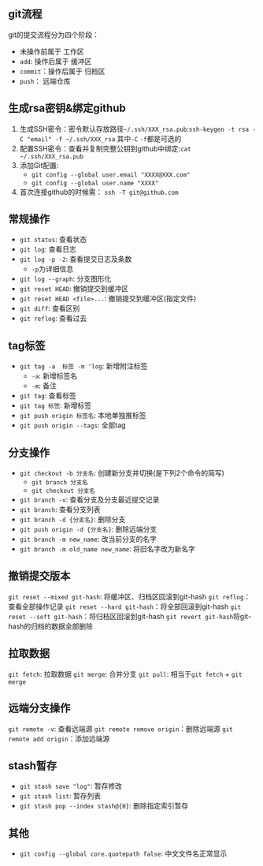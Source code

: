 ## git流程
git的提交流程分为四个阶段：
- 未操作前属于 工作区
- `add`: 操作后属于 缓冲区
- `commit`：操作后属于 归档区
- `push`： 远端仓库

## 生成rsa密钥&绑定github
1. 生成SSH密令：密令默认存放路径`~/.ssh/XXX_rsa.pub`:`ssh-keygen -t rsa -C "email" -f ~/.ssh/XXX_rsa` 其中`-C` `-f`都是可选的
2. 配置SSH密令：查看并复制完整公钥到github中绑定:`cat ~/.ssh/XXX_rsa.pub`
3. 添加Git配置:
    - `git config --global user.email "XXXX@XXX.com"`		
    - `git config --global user.name "XXXX"`
4. 首次连接github的时候需： `ssh -T git@github.com`

## 常规操作
- `git status`: 查看状态
- `git log`: 查看日志
- `git log -p -2`: 查看提交日志及条数
    - `-p`为详细信息
- `git log --graph`: 分支图形化
- `git reset HEAD`: 撤销提交到缓冲区
- `git reset HEAD <file>...`: 撤销提交到缓冲区(指定文件)
- `git diff`: 查看区别	
- `git reflog`: 查看过去

## tag标签
- `git tag -a  标签 -m 'log`: 新增附注标签
    - `-a`: 新增标签名
    - `-m`: 备注
- `git tag`: 查看标签
- `git tag 标签`: 新增标签
- `git push origin 标签名`: 本地单独推标签
- `git push origin --tags`: 全部tag

## 分支操作
- `git checkout -b 分支名`: 创建新分支并切换(是下列2个命令的简写)
    - `git branch 分支名`
    - `git checkout 分支名`
- `git branch -v`: 查看分支及分支最近提交记录
- `git branch`: 查看分支列表
- `git branch -d {分支名}`: 删除分支 
- `git push origin -d {分支名}`: 删除远端分支
- `git branch -m new_name`: 改当前分支的名字
- `git branch -m old_name new_name`: 将旧名字改为新名字

## 撤销提交版本
`git reset --mixed git-hash`: 将缓冲区、归档区回滚到git-hash
`git reflog`：查看全部操作记录
`git reset --hard git-hash`：将全部回滚到git-hash
`git reset --soft git-hash`：将归档区回滚到git-hash
`git revert git-hash`将git-hash的归档的数据全部删除

## 拉取数据
`git fetch`: 拉取数据
`git merge`: 合并分支
`git pull`: 相当于`git fetch` + `git merge`

## 远端分支操作
`git remote -v`: 查看远端源
`git remote remove origin`：删除远端源
`git remote add origin`：添加远端源

## stash暂存
- `git stash save "log"`: 暂存修改
- `git stash list`: 暂存列表
- `git stash pop --index stash@{0}`: 删除指定索引暂存

## 其他
- `git config --global core.quotepath false`: 中文文件名正常显示